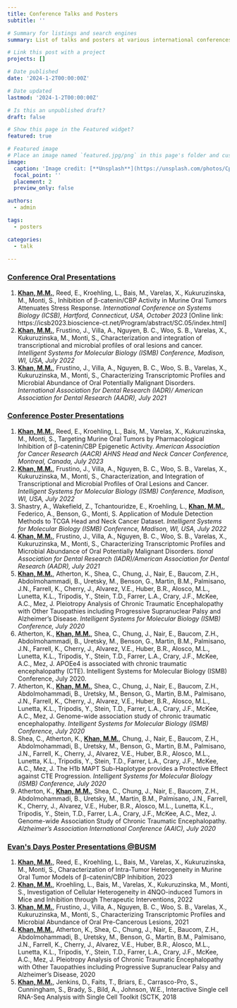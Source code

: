 ```yaml
---
title: Conference Talks and Posters
subtitle: ''

# Summary for listings and search engines
summary: List of talks and posters at various international conferences.

# Link this post with a project
projects: []

# Date published
date: '2024-1-2T00:00:00Z'

# Date updated
lastmod: '2024-1-2T00:00:00Z'

# Is this an unpublished draft?
draft: false

# Show this page in the Featured widget?
featured: true

# Featured image
# Place an image named `featured.jpg/png` in this page's folder and customize its options here.
image:
  caption: 'Image credit: [**Unsplash**](https://unsplash.com/photos/CpkOjOcXdUY)'
  focal_point: ''
  placement: 2
  preview_only: false

authors:
  - admin

tags:
  - posters

categories:
  - talk
    
---
```


<h3><u>Conference Oral Presentations </u></h3>
<ol type="1">
  <li><b><u>Khan, M.M.</u></b>, Reed, E., Kroehling, L., Bais, M., Varelas, X., Kukuruzinska, M., Monti, S.,
Inhibition of β-catenin/CBP Activity in Murine Oral Tumors Attenuates Stress Response. <i>International Conference on Systems Biology (ICSB), Hartford, Connecticut, USA, October 2023</i>
[Online link: https://icsb2023.bioscience-ct.net/Program/abstract/SC.05/index.html]</li>
  <li> <b><u>Khan, M.M.</u></b>, Frustino, J., Villa, A., Nguyen, B. C., Woo, S. B., Varelas, X., Kukuruzinska, M., Monti, S., Characterization and integration of transcriptional and microbial profiles of oral lesions and cancer. <i>Intelligent Systems for Molecular Biology (ISMB) Conference, Madison, WI, USA, July 2022</i></li>
  <li><b><u>Khan, M.M.</u></b>, Frustino, J., Villa, A., Nguyen, B. C., Woo, S. B., Varelas, X., Kukuruzinska, M., Monti, S., Characterizing Transcriptomic Profiles and Microbial Abundance of Oral Potentially Malignant Disorders. <i>International Association for Dental Research (IADR)/ American Association for Dental Research (AADR), July 2021</i></li>
</ol>

<h3><u>Conference Poster Presentations</u></h3>
<ol type="1">
  <li><b><u>Khan, M.M.</u></b>, Reed, E., Kroehling, L., Bais, M., Varelas, X., Kukuruzinska, M., Monti, S., Targeting Murine Oral Tumors by Pharmacological Inhibition of β-catenin/CBP Epigenetic Activity. <i>American Association for Cancer Research (AACR) AHNS Head and Neck Cancer Conference, Montreal, Canada, July 2023</i></li>
  <li><b><u>Khan, M.M.</u></b>, Frustino, J., Villa, A., Nguyen, B. C., Woo, S. B., Varelas, X., Kukuruzinska, M., Monti, S., Characterization, and Integration of Transcriptional and Microbial Profiles of Oral Lesions and Cancer. <i>Intelligent Systems for Molecular Biology (ISMB) Conference, Madison, WI, USA, July 2022</i></li>
  <li>Shastry, A., Wakefield, Z., Tchantouridze, E., Kroehling, L., <b><u>Khan, M.M.</u></b>, Federico, A., Benson, G., Monti, S. Application of Module Detection Methods to TCGA Head and Neck Cancer Dataset. <i>Intelligent Systems for Molecular Biology (ISMB) Conference, Madison, WI, USA, July 2022</i></li>
  <li><b><u>Khan, M.M.</u></b>, Frustino, J., Villa, A., Nguyen, B. C., Woo, S. B., Varelas, X., Kukuruzinska, M., Monti, S., Characterizing Transcriptomic Profiles and Microbial Abundance of Oral Potentially Malignant Disorders. <i>tional Association for Dental Research (IADR)/American Association for Dental Research (AADR), July 2021</i></li>
  <li><b><u>Khan, M.M.</u></b>, Atherton, K., Shea, C., Chung, J., Nair, E., Baucom, Z.H., Abdolmohammadi, B., Uretsky, M., Benson, G., Martin, B.M., Palmisano, J.N., Farrell, K., Cherry, J., Alvarez, V.E., Huber, B.R., Alosco, M.L., Lunetta, K.L., Tripodis, Y., Stein, T.D., Farrer, L.A., Crary, J.F., McKee, A.C., Mez, J. Pleiotropy Analysis of Chronic Traumatic Encephalopathy with Other Tauopathies including Progressive Supranuclear Palsy and Alzheimer’s Disease. <i>Intelligent Systems for Molecular Biology (ISMB) Conference, July 2020</i></li>
  <li>Atherton, K., <b><u>Khan, M.M.</u></b>, Shea, C., Chung, J., Nair, E., Baucom, Z.H., Abdolmohammadi, B., Uretsky, M., Benson, G., Martin, B.M., Palmisano, J.N., Farrell, K., Cherry, J., Alvarez, V.E., Huber, B.R., Alosco, M.L., Lunetta, K.L., Tripodis, Y., Stein, T.D., Farrer, L.A., Crary, J.F., McKee, A.C., Mez, J. APOEe4 is associated with chronic traumatic encephalopathy (CTE). Intelligent Systems for Molecular Biology (ISMB) Conference, July 2020.</li>
  <li>Atherton, K., <b><u>Khan, M.M.</u></b>, Shea, C., Chung, J., Nair, E., Baucom, Z.H., Abdolmohammadi, B., Uretsky, M., Benson, G., Martin, B.M., Palmisano, J.N., Farrell, K., Cherry, J., Alvarez, V.E., Huber, B.R., Alosco, M.L., Lunetta, K.L., Tripodis, Y., Stein, T.D., Farrer, L.A., Crary, J.F., McKee, A.C., Mez, J. Genome-wide association study of chronic traumatic encephalopathy. <i>Intelligent Systems for Molecular Biology (ISMB) Conference, July 2020</i></li>
  <li>Shea, C., Atherton, K., <b><u>Khan, M.M.</u></b>, Chung, J., Nair, E., Baucom, Z.H., Abdolmohammadi, B., Uretsky, M., Benson, G., Martin, B.M., Palmisano, J.N., Farrell, K., Cherry, J., Alvarez, V.E., Huber, B.R., Alosco, M.L., Lunetta, K.L., Tripodis, Y., Stein, T.D., Farrer, L.A., Crary, J.F., McKee, A.C., Mez, J. The H1b MAPT Sub-Haplotype provides a Protective Effect against CTE Progression. <i>Intelligent Systems for Molecular Biology (ISMB) Conference, July 2020</i></li>
  <li>Atherton, K., <b><u>Khan, M.M.</u></b>, Shea, C., Chung, J., Nair, E., Baucom, Z.H., Abdolmohammadi, B., Uretsky, M., Martin, B.M., Palmisano, J.N., Farrell, K., Cherry, J., Alvarez, V.E., Huber, B.R., Alosco, M.L., Lunetta, K.L., Tripodis, Y., Stein, T.D., Farrer, L.A., Crary, J.F., McKee, A.C., Mez, J. Genome-wide Association Study of Chronic Traumatic Encephalopathy. <i>Alzheimer’s Association International Conference (AAIC), July 2020</i></li>
</ol>

<h3><u>Evan's Days Poster Presentations @BUSM</u></h3>
<ol type="1">
  <li><b><u>Khan, M.M.</u></b>, Reed, E., Kroehling, L., Bais, M., Varelas, X., Kukuruzinska, M., Monti, S., Characterization of Intra-Tumor Heterogeneity in Murine Oral Tumor Models of β-catenin/CBP Inhibition, 2023</li>
  <li><b><u>Khan, M.M.</u></b>, Kroehling, L., Bais, M., Varelas, X., Kukuruzinska, M., Monti, S., Investigation of Cellular Heterogeneity in 4NQO-induced Tumors in Mice and Inhibition through Therapeutic Interventions, 2022</li>
  <li><b><u>Khan, M.M.</u></b>, Frustino, J., Villa, A., Nguyen, B. C., Woo, S. B., Varelas, X., Kukuruzinska, M., Monti, S., Characterizing Transcriptomic Profiles and Microbial Abundance of Oral Pre-Cancerous Lesions, 2021</li>
  <li><b><u>Khan, M.M.</u></b>, Atherton, K., Shea, C., Chung, J., Nair, E., Baucom, Z.H., Abdolmohammadi, B., Uretsky, M., Benson, G., Martin, B.M., Palmisano, J.N., Farrell, K., Cherry, J., Alvarez, V.E., Huber, B.R., Alosco, M.L., Lunetta, K.L., Tripodis, Y., Stein, T.D., Farrer, L.A., Crary, J.F., McKee, A.C., Mez, J. Pleiotropy Analysis of Chronic Traumatic Encephalopathy with Other Tauopathies including Progressive Supranuclear Palsy and Alzheimer’s Disease, 2020</li>
  <li><b><u>Khan, M.M.</u></b>, Jenkins, D., Faits, T., Briars, E., Carrasco-Pro, S., Cunningham, S., Brady, S., Bild, A., Johnson, W.E., Interactive Single cell RNA-Seq Analysis with Single Cell Toolkit (SCTK, 2018</li>
</ol>
